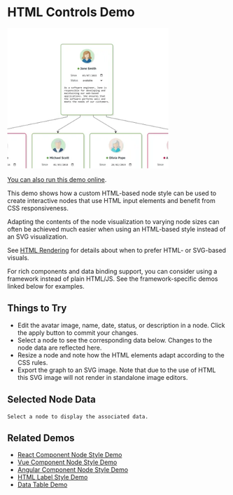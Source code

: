 <!--
 //////////////////////////////////////////////////////////////////////////////
 // @license
 // This file is part of yFiles for HTML.
 // Use is subject to license terms.
 //
 // Copyright (c) by yWorks GmbH, Vor dem Kreuzberg 28,
 // 72070 Tuebingen, Germany. All rights reserved.
 //
 //////////////////////////////////////////////////////////////////////////////
-->
# HTML Controls Demo

<img src="../../../doc/demo-thumbnails/html-controls.webp" alt="demo-thumbnail" height="320"/>

[You can also run this demo online](https://www.yworks.com/demos/style/html-controls/).

This demo shows how a custom HTML-based node style can be used to create interactive nodes that use HTML input elements and benefit from CSS responsiveness.

Adapting the contents of the node visualization to varying node sizes can often be achieved much easier when using an HTML-based style instead of an SVG visualization.

See [HTML Rendering](https://docs.yworks.com/yfileshtml/#/dguide/advanced-html_rendering) for details about when to prefer HTML- or SVG-based visuals.

For rich components and data binding support, you can consider using a framework instead of plain HTML/JS. See the framework-specific demos linked below for examples.

## Things to Try

- Edit the avatar image, name, date, status, or description in a node. Click the apply button to commit your changes.
- Select a node to see the corresponding data below. Changes to the node data are reflected here.
- Resize a node and note how the HTML elements adapt according to the CSS rules.
- Export the graph to an SVG image. Note that due to the use of HTML this SVG image will not render in standalone image editors.

## Selected Node Data

```
Select a node to display the associated data.
```

## Related Demos

- [React Component Node Style Demo](../../../demos-ts/style/react-component-node-style/README.html)
- [Vue Component Node Style Demo](../../../demos-ts/style/vue-component-node-style/README.html)
- [Angular Component Node Style Demo](../../../demos-ts/style/angular-component-node-style/README.html)
- [HTML Label Style Demo](../../style/html-label-style/)
- [Data Table Demo](../../style/datatable/)
